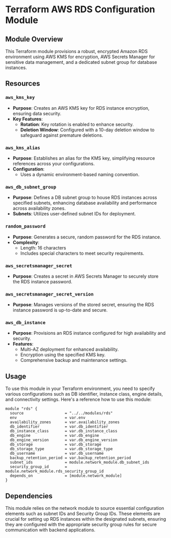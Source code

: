 # Terraform AWS RDS Configuration Module

## Module Overview

This Terraform module provisions a robust, encrypted Amazon RDS environment using AWS KMS for encryption, AWS Secrets Manager for sensitive data management, and a dedicated subnet group for database instances.

## Resources

### `aws_kms_key`
- **Purpose**: Creates an AWS KMS key for RDS instance encryption, ensuring data security.
- **Key Features**:
  - **Rotation**: Key rotation is enabled to enhance security.
  - **Deletion Window**: Configured with a 10-day deletion window to safeguard against premature deletions.

### `aws_kms_alias`
- **Purpose**: Establishes an alias for the KMS key, simplifying resource references across your configurations.
- **Configuration**:
  - Uses a dynamic environment-based naming convention.

### `aws_db_subnet_group`
- **Purpose**: Defines a DB subnet group to house RDS instances across specified subnets, enhancing database availability and performance across availability zones.
- **Subnets**: Utilizes user-defined subnet IDs for deployment.

### `random_password`
- **Purpose**: Generates a secure, random password for the RDS instance.
- **Complexity**:
  - Length: 16 characters
  - Includes special characters to meet security requirements.

### `aws_secretsmanager_secret`
- **Purpose**: Creates a secret in AWS Secrets Manager to securely store the RDS instance password.

### `aws_secretsmanager_secret_version`
- **Purpose**: Manages versions of the stored secret, ensuring the RDS instance password is up-to-date and secure.

### `aws_db_instance`
- **Purpose**: Provisions an RDS instance configured for high availability and security.
- **Features**:
  - Multi-AZ deployment for enhanced availability.
  - Encryption using the specified KMS key.
  - Comprehensive backup and maintenance settings.


## Usage

To use this module in your Terraform environment, you need to specify various configurations such as DB identifier, instance class, engine details, and connectivity settings. Here's a reference how to use this module:

```hcl
module "rds" {
  source                  = "../../modules/rds"
  env                     = var.env
  availability_zones      = var.availability_zones
  db_identifier           = var.db_identifier
  db_instance_class       = var.db_instance_class
  db_engine               = var.db_engine
  db_engine_version       = var.db_engine_version
  db_storage              = var.db_storage
  db_storage_type         = var.db_storage_type
  db_username             = var.db_username
  backup_retention_period = var.backup_retention_period
  subnet_ids              = module.network_module.db_subnet_ids
  security_group_id       = module.network_module.rds_security_group_id
  depends_on              = [module.network_module]
}

```


## Dependencies

This module relies on the network module to source essential configuration elements such as subnet IDs and Security Group IDs. These elements are crucial for setting up RDS instances within the designated subnets, ensuring they are configured with the appropriate security group rules for secure communication with backend applications.


